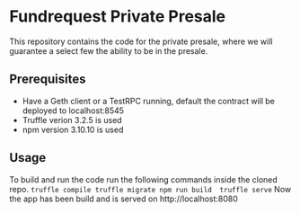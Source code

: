 # Fundrequest Private Presale

This repository contains the code for the private presale, where we will guarantee a select few the ability to be in the presale.

## Prerequisites
* Have a Geth client or a TestRPC running, default the contract will be deployed to localhost:8545
* Truffle verion 3.2.5 is used
* npm version 3.10.10 is used

## Usage

To build and run the code run the following commands inside the cloned repo.
`
truffle compile
truffle migrate
npm run build 
truffle serve
`
Now the app has been build and is served on http://localhost:8080

